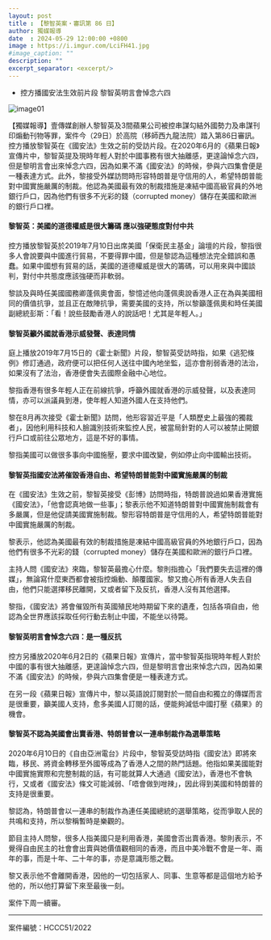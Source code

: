 ```yaml
---
layout: post
title : 【黎智英案・審訊第 86 日】
author: 獨媒報導
date  : 2024-05-29 12:00:00 +0800
image : https://i.imgur.com/LciFH41.jpg
#image_caption: ""
description: ""
excerpt_separator: <excerpt/>
---
```


- 控方播國安法生效前片段 黎智英明言會悼念六四

<excerpt/>

![image01](https://i.imgur.com/ud0qopy.png)

【獨媒報導】壹傳媒創辦人黎智英及3間蘋果公司被控串謀勾結外國勢力及串謀刊印煽動刊物等罪，案件今（29日）於高院（移師西九龍法院）踏入第86日審訊。控方播放黎智英在《國安法》生效之前的受訪片段。在2020年6月的《蘋果日報》宣傳片中，黎智英提及現時年輕人對於中國事務有很大抽離感，更遑論悼念六四，但是黎明言會出來悼念六四，因為如果不滿《國安法》的時候，參與六四集會便是一種表達方式。此外，黎接受外媒訪問時形容特朗普是守信用的人，希望特朗普能對中國實施嚴厲的制裁。他認為美國最有效的制裁措施是凍結中國高級官員的外地銀行戶口，因為他們有很多不光彩的錢（corrupted money）儲存在美國和歐洲的銀行戶口裡。

#### 黎智英：美國的道德權威是很大籌碼 應以強硬態度對付中共

控方播放黎智英於2019年7月10日出席美國「保衛民主基金」論壇的片段，黎指很多人會說要與中國進行貿易，不要得罪中國，但是黎認為這種想法完全錯誤和愚蠢。如果中國想有貿易的話，美國的道德權威是很大的籌碼，可以用來與中國談判，對付中共態度應該強硬而非軟弱。

黎談及與時任美國國務卿蓬佩奧會面，黎憶述他向蓬佩奧說香港人正在為與美國相同的價值抗爭，並且正在敵陣抗爭，需要美國的支持，所以黎籲蓬佩奧和時任美國副總統彭斯：「看！說些鼓勵香港人的說話吧！尤其是年輕人。」

#### 黎智英籲外國就香港示威發聲、表達同情

庭上播放2019年7月15日的《霍士新聞》片段，黎智英受訪時指，如果《逃犯條例》修訂通過，政府便可以把任何人送往中國內地坐監，這亦會削弱香港的法治，如果沒有了法治，香港便會失去國際金融中心地位。

黎指香港有很多年輕人正在前線抗爭，呼籲外國就香港的示威發聲，以及表達同情，亦可以派議員到港，使年輕人知道外國人在支持他們。

黎在8月再次接受《霍士新聞》訪問，他形容習近平是「人類歷史上最強的獨裁者」，因他利用科技和人臉識別技術來監控人民，被當局針對的人可以被禁止開銀行戶口或前往公眾地方，這是不好的事情。

黎指美國可以做很多事向中國施壓，要求中國改變，例如停止向中國輸出技術。

#### 黎智英指國安法將催毀香港自由、希望特朗普能對中國實施嚴厲的制裁

在《國安法》生效之前，黎智英接受《彭博》訪問時指，特朗普說過如果香港實施《國安法》，「他會認真地做一些事」；黎表示他不知道特朗普對中國實施制裁會有多嚴厲，但是他促請美國實施制裁。黎形容特朗普是守信用的人，希望特朗普能對中國實施嚴厲的制裁。

黎表示，他認為美國最有效的制裁措施是凍結中國高級官員的外地銀行戶口，因為他們有很多不光彩的錢（corrupted money）儲存在美國和歐洲的銀行戶口裡。

主持人問《國安法》來臨，黎智英最擔心什麼。黎則指擔心「我們要失去這裡的傳媒」，無論寫什麼東西都會被指控煽動、顛覆國家。黎又擔心所有香港人失去自由，他們只能選擇移民離開，又或者留下及反抗，香港人沒有其他選擇。

黎指，《國安法》將會催毀所有英國殖民地時期留下來的遺產，包括各項自由，他認為全世界應該採取任何行動去制止中國，不能坐以待斃。

#### 黎智英明言會悼念六四：是一種反抗

控方另播放2020年6月2日的《蘋果日報》宣傳片，當中黎智英指現時年輕人對於中國的事有很大抽離感，更遑論悼念六四，但是黎明言會出來悼念六四，因為如果不滿《國安法》的時候，參與六四集會便是一種表達方式。

在另一段《蘋果日報》宣傳片中，黎以英語說訂閱對於一間自由和獨立的傳媒而言是很重要，籲美國人支持，愈多美國人訂閱的話，便能夠減低中國打壓《蘋果》的機會。

#### 黎智英不認為美國會出賣香港、特朗普會以一連串制裁作為選舉策略

2020年6月10日的《自由亞洲電台》片段中，黎智英受訪時指《國安法》即將來臨，移民、將資金轉移至外國等成為了香港人之間的熱門話題。他指如果美國能對中國實施實際和完整制裁的話，有可能就算人大通過《國安法》，香港也不會執行，又或者《國安法》條文可能減弱、「唔會做到咁辣」，因此得到美國和特朗普的支持是很重要。

黎認為，特朗普會以一連串的制裁作為連任美國總統的選舉策略，從而爭取人民的共鳴和支持，所以黎稱暫時是樂觀的。

節目主持人問黎，很多人指美國只是利用香港，美國會否出賣香港。黎則表示，不覺得自由民主的社會會出賣與她價值觀相同的香港，而且中美冷戰不會是一年、兩年的事，而是十年、二十年的事，亦是意識形態之戰。

黎又表示他不會離開香港，因他的一切包括家人、同事、生意等都是這個地方給予他的，所以他打算留下來至最後一刻。

案件下周一續審。

---

案件編號：HCCC51/2022
